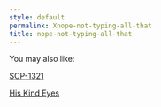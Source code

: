```yaml
---
style: default
permalink: Xnope-not-typing-all-that
title: nope-not-typing-all-that
---
```

You may also like:

[SCP-1321](http://scp-wiki.net/scp-1321)

[His Kind Eyes](http://scp-wiki.net/his-kind-eyes)
